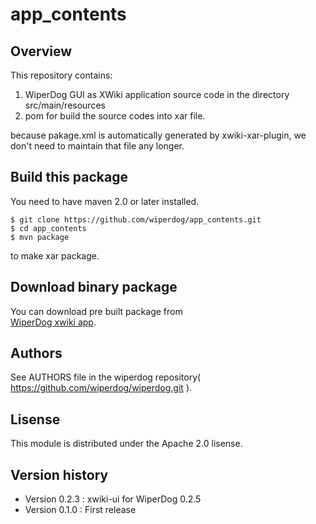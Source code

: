 app_contents
=========================
Overview
--------------------------------------------------
This repository contains: 

1.  WiperDog GUI as XWiki application source code  in the directory   
src/main/resources  
2.  pom for build the source codes into xar file.  

because pakage.xml is automatically generated by xwiki-xar-plugin, we don't need to maintain that file any longer.

Build this package 
---------------------------------------------------
You need to have maven 2.0 or later installed.  

    $ git clone https://github.com/wiperdog/app_contents.git
    $ cd app_contents
    $ mvn package  

to make xar package.  

Download binary package
---------------------------------------------------
You can download pre built package from  
[WiperDog xwiki app](http://demo.wiperdog.org/jenkins/job/wiperdog-xwiki-app/lastSuccessfulBuild/artifact/target/wiperdog-xwiki-app-0.1.0.xar).

Authors
--------------------------------------------------

See AUTHORS file in the wiperdog repository( https://github.com/wiperdog/wiperdog.git ).

Lisense
--------------------------------------------------
This module is distributed under the Apache 2.0 lisense.

Version history
--------------------------------------------------
* Version 0.2.3 : xwiki-ui for WiperDog 0.2.5  
* Version 0.1.0 : First release
